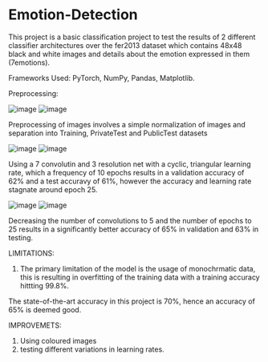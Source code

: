 # Emotion-Detection
This project is a basic classification project to test the results of 2 different classifier architectures over the fer2013 dataset which contains 48x48 black and white images and details about the emotion expressed in them (7emotions).

Frameworks Used: PyTorch, NumPy, Pandas, Matplotlib.

Preprocessing:

![image](https://user-images.githubusercontent.com/74304695/183113285-7229649a-1d8a-4841-a2fc-c0f8db6e24e4.png) 
![image](https://user-images.githubusercontent.com/74304695/183113318-1ddc8df8-1bd1-424d-ad60-914b21dac230.png)

Preprocessing of images involves a simple normalization of images and separation into Training, PrivateTest and PublicTest datasets 

![image](https://user-images.githubusercontent.com/74304695/183115432-ef10e49b-a0dc-4c4c-af7b-0fa6ae698efd.png)
![image](https://user-images.githubusercontent.com/74304695/183114439-a327d41c-82ec-49be-bb64-b646d11b4ba0.png)

Using a 7 convolutin and 3 resolution net with a cyclic, triangular learning rate, which a frequency of 10 epochs results in a validation accuracy of 62% and a test accuravy of 61%, however the accuracy and learning rate stagnate around epoch 25. 


![image](https://user-images.githubusercontent.com/74304695/183115497-b9b736f3-43df-4883-90f8-be4182fabad1.png) 
![image](https://user-images.githubusercontent.com/74304695/183115159-05cd1fd4-164f-4461-81df-015eaf39b763.png)

Decreasing the number of convolutions to 5 and the number of epochs to 25 results in a significantly better accuracy of 65% in validation and 63% in testing.

LIMITATIONS:
1. The primary limitation of the model is the usage of monochrmatic data, this is resulting in overfitting of the training data with a training accuracy hittting 99.8%.

The state-of-the-art accuracy in this project is 70%, hence an accuracy of 65% is deemed good.

IMPROVEMETS: 
1. Using coloured images
2. testing different variations in learning rates. 
